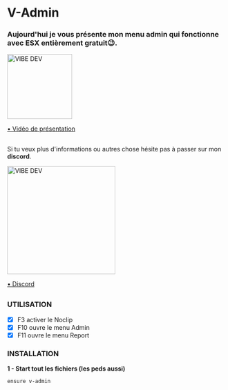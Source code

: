 # V-Admin

### Aujourd'hui je vous présente mon menu admin qui fonctionne avec ESX entièrement gratuit😉.
> 
> 
<a href="https://youtu.be/P-V2E30vahI">
<img alt="VIBE DEV" width="150px" src="https://cdn.discordapp.com/attachments/863444292579360799/909084091570343976/download_1.png" />
  
• Vidéo de présentation
</a>

##

Si tu veux plus d'informations ou autres chose hésite pas à passer sur mon **discord**.

<a href="https://discord.gg/nF9aHrSJh6">
<img alt="VIBE DEV" width="250px" src="https://cdn.discordapp.com/attachments/863444292579360799/909083496453115964/download.png" />
  
• Discord</a>

##

### UTILISATION
 - [x] F3 activer le Noclip
 - [x] F10 ouvre le menu Admin
 - [x] F11 ouvre le menu Report
 
### INSTALLATION

**1 - Start tout les fichiers (les peds aussi)** 

``` 
ensure v-admin
```



